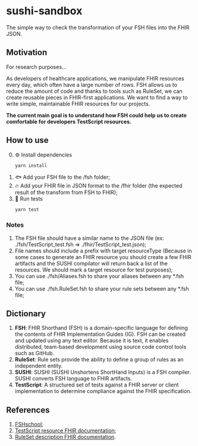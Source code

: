 # sushi-sandbox
The simple way to check the transformation of your FSH files into the FHIR JSON.

## Motivation
For research purposes...

As developers of healthcare applications, we manipulate FHIR resources every day, which often have a large number of rows. FSH allows us to reduce the amount of code and thanks to tools such as RuleSet, we can create reusable pieces in FHIR-first applications. We want to find a way to write simple, maintainable FHIR resources for our projects.

**The current main goal is to understand how FSH could help us to create comfortable for developers TestScript resources.**

## How to use
0. ⚙️ Install dependencies
   ```bash
   yarn install
   ```
2. 🐟 Add your FSH file to the /fsh folder;
3. 🔥 Add your FHIR file in JSON format to the /fhir folder (the expected result of the transform from FSH to FHIR);
4. 🧪 Run tests
   ```bash
   yarn test
   ```
### Notes
1. The FSH file should have a similar name to the JSON file (ex: ./fsh/TestScript_test.fsh => ./fhir/TestScript_test.json);
2. File names should include a prefix with target resourceType (Because in some cases to generate an FHIR resource you should create a few FHIR artifacts and the SUSHI compilator will return back a list of the resources. We should mark a target resource for test purposes);
3. You can use ./fsh/Aliases.fsh to share your aliases between any *.fsh file;
4. You can use ./fsh.RuleSet.fsh to share your rule sets between any *.fsh file;
## Dictionary
1. **FSH**: FHIR Shorthand (FSH) is a domain-specific language for defining the contents of FHIR Implementation Guides (IG). FSH can be created and updated using any text editor. Because it is text, it enables distributed, team-based development using source code control tools such as GitHub.
2. **RuleSet**: Rule sets provide the ability to define a group of rules as an independent entity.
3. **SUSHI**: SUSHI (SUSHI Unshortens ShortHand Inputs) is a FSH compiler. SUSHI converts FSH language to FHIR artifacts.
4. **TestScript**: A structured set of tests against a FHIR server or client implementation to determine compliance against the FHIR specification.

## References
1. [FSHschool](https://fshschool.org/docs/);
2. [TestScript resource FHIR documentation](https://build.fhir.org/testscript.html);
3. [RuleSet description FHIR documentation](https://build.fhir.org/ig/HL7/fhir-shorthand/reference.html#defining-rule-sets).
